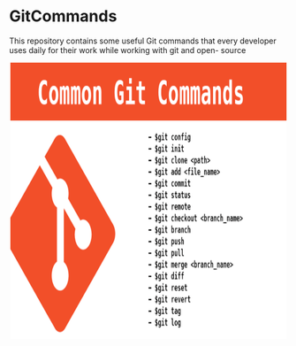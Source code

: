 # GitCommands
This repository contains some useful Git commands that every developer uses daily for their work while working with git and open- source

<p align="center">
  <img width="500" height="500" src="https://github.com/oshi36/GitCommands/blob/main/gitcmdsimg.png">
</p>




